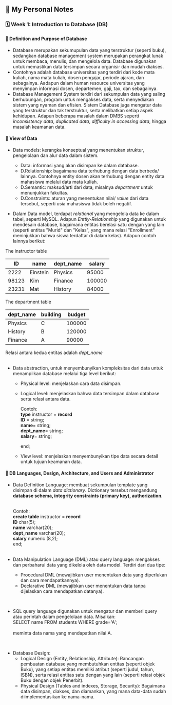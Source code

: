 ## 📘 My Personal Notes

### 🗓️ Week 1: Introduction to Database (DB)

#### 📍 Definition and Purpose of Database
- Database merupakan sekumupulan data yang terstruktur (seperti buku), sedangkan database management system merupakan perangkat lunak untuk membaca, menulis, dan mengelola data. Database digunakan untuk memastikan data tersimpan secara organisir dan mudah diakses.
- Contohnya adalah database universitas yang terdiri dari kode mata kuliah, nama mata kuliah, dosen pengajar, periode ajaran, dan sebagainya. Aadapun dalam human resource universitas yang menyimpan informasi dosen, departemen, gaji, tax, dan sebagainya.
- Database Management System terdiri dari sekumpulan data yang saling berhubungan, program untuk mengakses data, serta menyediakan sistem yang nyaman dan efisien. Sistem Database juga mengatur data yang terstruktur dan tak terstruktur, serta melibatkan setiap aspek kehidupan. Adapun beberapa masalah dalam DMBS seperti _inconsistency data_, _duplicated data_, _difficulty in accessing data_, hingga masalah keamanan data.
      <br />

#### 📍 View of Data
- Data models: kerangka konseptual yang menentukan struktur, pengelolaan dan alur data dalam sistem.
  * Data: informasi yang akan disimpan ke dalam database.
  * D.Relationship: bagaimana data terhubung dengan data berbeda/ lainnya. Contohnya entity dosen akan terhubung dengan entity data mahasiswa melalui data mata kuliah.  
  * D.Semantic: maksud/arti dari data, misalnya _department_ untuk menunjukkan fakultas.
  * D.Constraints: aturan yang menentukan nilai/ _value_ dari data tersebut, seperti usia mahasiswa tidak boleh negatif.

- Dalam Data model, terdapat _relational_ yang mengelola data ke dalam tabel, seperti MySQL. Adapun _Enttiy-Relationship_ yang digunakan untuk mendesain database, bagaimana entitas berelasi satu dengan yang lain (seperti entitas "Murid" dan "Kelas", yang mana relasi "Enrollment" meninjukkan bahwa siswa terdaftar di dalam kelas). Adapun contoh lainnya berikut:

The instructor table

  |ID|name|dept_name|salary|
  |---|---|----|----|
  |2222|Einstein|Physics|95000|
  |98123|Kim|Finance|100000|
  |23231|Mat| History|84000|
  
The department table

 |dept_name|building|budget|
  |---|---|----|
  |Physics|C|100000|
  |History|B|120000|
  |Finance|A|90000|

 Relasi antara kedua entitas adalah _dept_name_
<br />
<br />
 
- Data abstraction, untuk menyembunyikan kompleksitas dari data untuk menampilkan database melalui tiga level berikut:
    * Physical level: menjelaskan cara data disimpan.
    * Logical level: menjelaskan bahwa data tersimpan dalam database serta relasi antara data.
      <br />
      
      Contoh:      <br />
      **type** instructor = **record**      <br />
             **ID** = string;      <br />
             **name**= string;      <br />
             **dept_name**= string;      <br />
             **salary**= string;      <br />

      end;
      <br />

    * View level: menjelaskan menyembunyikan tipe data secara detail untuk tujuan keamanan data.
      <br />

#### 📍 DB Languages, Design, Architecture, and Users and Administrator
- Data Definition Language: membuat sekumpulan template yang disimpan di dalam _data dictionary_. Dictionary tersebut mengandung **database schema, integrity constraints (primary key), authorization**.

  <br/>Contoh: <br/>
      **create table** instructor = **record**      <br />
             **ID** char(5);      <br />
             **name** varchar(20);      <br />
             **dept_name** varchar(20);      <br />
             **salary** numeric (8,2);      <br />
             end;
      <br />
      <br />

- Data Manipulation Language (DML) atau query language: mengakses dan perbaharui data yang dikelola oleh data model. Terdiri dari dua tipe:
   * Procedural DML (mewajibkan user menentukan data yang diperlukan dan cara mendapatkannya).
   * Declarative DML (mewajibkan user menentukan data tanpa dijelaskan cara mendapatkan datanya).
<br />

- SQL query language digunakan untuk mengatur dan memberi query atau perintah dalam pengelolaan data. Misalkan: <br/>
SELECT name FROM students WHERE grade='A';<br/>
<br/> meminta data nama yang mendapatkan nilai A.
<br/>

- Database Design:
   * Logical Design (Entity, Relationship, Attribute): Rancangan pembuatan database yang membutuhkan entitas (seperti objek Buku), yang setiap entitas memiliki atribut (seperti judul, tahun, ISBN), serta relasi entitas satu dengan yang lain (seperti relasi objek Buku dengan objek Penerbit).
   * Physical Design (Tables and indexes, Storage, Security): Bagaimana data disimpan, diakses, dan diamankan, yang mana data-data sudah diimplementasikan ke nama-nama.
